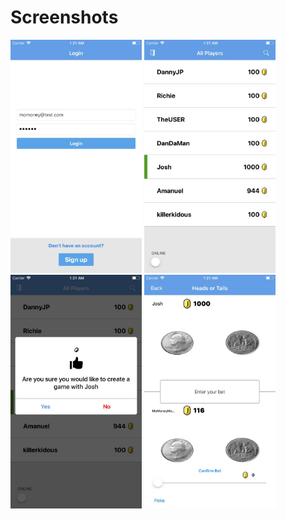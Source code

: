 <!DOCTYPE html>
<html>
  <body>
    <h1>Screenshots</h1>
    <p align:center>
      <img src="Preview/preview1.jpg" width="210"> <img src="Preview/preview2.jpg" width="210"> <img src="Preview/preview3.jpg" width="210"> <img src="Preview/preview4.jpg" width="210">
    </p>
  </body>
</html>
